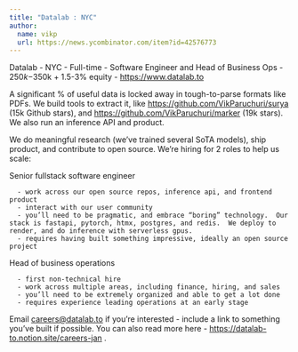 ```yaml
---
title: "Datalab : NYC"
author:
  name: vikp
  url: https://news.ycombinator.com/item?id=42576773
---
```

Datalab - NYC - Full-time - Software Engineer and Head of Business Ops - $250k-$350k  + 1.5-3% equity - <a href="https:&#x2F;&#x2F;www.datalab.to" rel="nofollow">https:&#x2F;&#x2F;www.datalab.to</a>

A significant % of useful data is locked away in tough-to-parse formats like PDFs.  We build tools to extract it, like <a href="https:&#x2F;&#x2F;github.com&#x2F;VikParuchuri&#x2F;surya">https:&#x2F;&#x2F;github.com&#x2F;VikParuchuri&#x2F;surya</a> (15k Github stars), and <a href="https:&#x2F;&#x2F;github.com&#x2F;VikParuchuri&#x2F;marker">https:&#x2F;&#x2F;github.com&#x2F;VikParuchuri&#x2F;marker</a> (19k stars).  We also run an inference API and product.

We do meaningful research (we’ve trained several SoTA models), ship product, and contribute to open source.  We’re hiring for 2 roles to help us scale:

Senior fullstack software engineer

<pre><code>  - work across our open source repos, inference api, and frontend product
  - interact with our user community
  - you’ll need to be pragmatic, and embrace “boring” technology.  Our stack is fastapi, pytorch, htmx, postgres, and redis.  We deploy to render, and do inference with serverless gpus.
  - requires having built something impressive, ideally an open source project
</code></pre>
Head of business operations

<pre><code>  - first non-technical hire
  - work across multiple areas, including finance, hiring, and sales
  - you’ll need to be extremely organized and able to get a lot done
  - requires experience leading operations at an early stage
</code></pre>
Email careers@datalab.to if you’re interested - include a link to something you’ve built if possible.  You can also read more here - <a href="https:&#x2F;&#x2F;datalab-to.notion.site&#x2F;careers-jan" rel="nofollow">https:&#x2F;&#x2F;datalab-to.notion.site&#x2F;careers-jan</a> .
<JobApplication />
